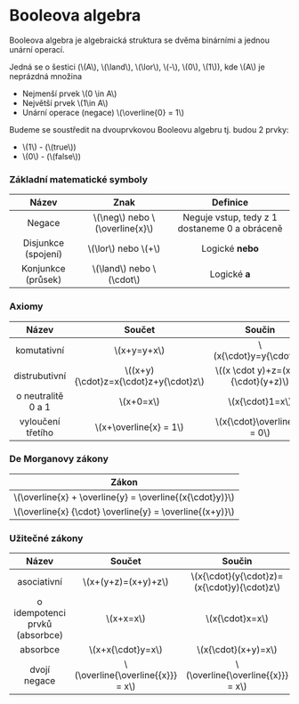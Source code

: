 # Booleova algebra

Booleova algebra je algebraická struktura se dvěma binárními a jednou unární operací.

Jedná se o šestici (\\(A\\), \\(\land\\), \\(\lor\\), \\(-\\),  \\(0\\), \\(1\\)), kde \\(A\\) je neprázdná množina

- Nejmenší prvek \\(0 \in A\\)
- Největší prvek \\(1\in A\\)
- Unární operace (negace) \\(\overline{0} = 1\\)

Budeme se soustředit na dvouprvkovou Booleovu algebru tj. budou 2 prvky: 
- \\(1\\) - (\\(true\\))
- \\(0\\) - (\\(false\\))

### Základní matematické symboly

| Název | Znak | Definice |
| :-:|:-:|:-:|
| Negace | \\(\neg\\) nebo \\(\overline{x}\\) | Neguje vstup, tedy z 1 dostaneme 0 a obráceně |
| Disjunkce (spojení) | \\(\lor\\) nebo \\(+\\)  | Logické **nebo** |
| Konjunkce (průsek) | \\(\land\\) nebo \\(\cdot\\) | Logické **a** |


### Axiomy
| Název | Součet | Součin |
|:-----:|:-------:|:-:|
| komutativní | \\(x+y=y+x\\) | \\(x{\cdot}y=y{\cdot}x\\) |
| distrubutivní | \\((x+y){\cdot}z=x{\cdot}z+y{\cdot}z\\) | \\((x \cdot y)+z=(x+z){\cdot}(y+z)\\) |
| o neutralitě 0 a 1 | \\(x+0=x\\) | \\(x{\cdot}1=x\\) |
| vyloučení třetího | \\(x+\overline{x} = 1\\) | \\(x{\cdot}\overline{x} = 0\\) |

### De Morganovy zákony
| Zákon |
|:-----:|
|\\(\overline{x} + \overline{y} = \overline{(x{\cdot}y)}\\)|
|\\(\overline{x} {\cdot} \overline{y} = \overline{(x+y)}\\)|

### Užitečné zákony
|Název| Součet | Součin |
|:-----:|:-------:|:-:|
| asociativní | \\(x+(y+z)=(x+y)+z\\) | \\(x{\cdot}(y{\cdot}z)=(x{\cdot}y){\cdot}z\\) |
| o idempotenci prvků (absorbce) |\\(x+x=x\\)|\\(x{\cdot}x=x\\)|
| absorbce | \\(x+x{\cdot}y=x\\) | \\(x{\cdot}(x+y)=x\\) |
| dvojí negace | \\(\overline{\overline{{x}}} = x\\) | \\(\overline{\overline{{x}}} = x\\) |
